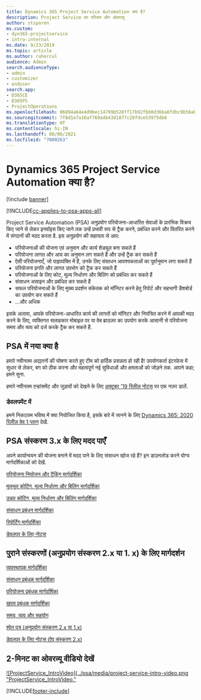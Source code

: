 ```yaml
---
title: Dynamics 365 Project Service Automation क्या है?
description: Project Service का परिचय और ओवरव्यू
author: stsporen
ms.custom:
- dyn365-projectservice
- intro-internal
ms.date: 9/23/2019
ms.topic: article
ms.author: ruhercul
audience: Admin
search.audienceType:
- admin
- customizer
- enduser
search.app:
- D365CE
- D365PS
- ProjectOperations
ms.openlocfilehash: 06894a64e4d96ec14799b528ff17b92fbb0d36ba8fdbc9b58abb892563e822b5
ms.sourcegitcommit: 7f8d1e7a16af769adb43d1877c28fdce53975db8
ms.translationtype: HT
ms.contentlocale: hi-IN
ms.lasthandoff: 08/06/2021
ms.locfileid: "7000263"
---
```

# <a name="what-is-dynamics-365-project-service-automation"></a>Dynamics 365 Project Service Automation क्या है?

[!include [banner](../includes/psa-now-project-operations.md)]

[!INCLUDE[cc-applies-to-psa-apps-all](../includes/cc-applies-to-psa-apps-all.md)]

Project Service Automation (PSA) अनुप्रयोग परियोजना-आधारित सेवाओं के प्रारंभिक विक्रय किए जाने से लेकर इनवॉइस किए जाने तक उन्हें प्रभावी रूप से ट्रैक करने, प्रबंधित करने और वितरित करने में संगठनों की मदद करता है. इस अनुप्रयोग की सहायता से आप:

- परियोजनाओं की योजना एवं अनुमान और कार्य शेड्यूल बना सकते हैं
- परियोजना लागत और आय का अनुमान लग सकते हैं और उन्हें ट्रैक कर सकते हैं
- ऐसी परियोजनाएँ, जो पाइपपंक्ति में हैं, उनके लिए संसाधन आवश्यकताओं का पूर्वानुमान लगा सकते हैं
- परियोजना प्रगति और लागत उपभोग को ट्रैक कर सकते हैं
- परियोजनाओं के लिए कोट, मूल्य निर्धारण और बिलिंग को प्रबंधित कर सकते हैं
- संसाधन असाइन और प्रबंधित कर सकते हैं
- सफल परियोजनाओं के लिए मुख्य प्रदर्शन संकेतक को मॉनिटर करने हेतु रिपोर्ट और सहभागी डैशबोर्ड का उपयोग कर सकते हैं
- ...और अधिक

इसके अलावा, आपके परियोजना-आधारित कार्य की लागतों को मॉनिटर और नियंत्रित करने में आपकी मदद करने के लिए, व्यक्तिगत सलाहकार मोबाइल पर या वेब ब्राउज़र का उपयोग करके आसानी से परियोजना समय और व्यय को दर्ज करके ट्रैक कर सकते हैं.

## <a name="whats-new-in-psa"></a>PSA में नया क्या है
हमारे नवीनतम अद्यतनों की घोषणा करते हुए टीम को हार्दिक प्रसन्नता हो रही है! उपयोगकर्ता इंटरफ़ेस में सुधार से लेकर, बग को ठीक करना और महत्वपूर्ण नई सुविधाओं और क्षमताओं को जोड़ने तक. आपने कहा; हमने सुना.

हमारे नवीनतम एन्हांसमेंट और जुड़ावों को देखने के लिए [अक्टूबर '19 रिलीज़ नोट्स](/dynamics365-release-plan/2019wave2/index) पर एक नज़र डालें.

### <a name="in-development"></a>डेवलपमेंट में
हमने निकटतम भविष्य में क्या नियोजित किया है, इसके बारे में जानने के लिए [Dynamics 365: 2020 रिलीज़ वेव 1 प्लान](/dynamics365-release-plan/2020wave1/index) देखें.

## <a name="get-help-with-psa-version-3x"></a>PSA संस्करण 3.x के लिए मदद पाएँ
अपने कार्यान्वयन की योजना बनाने में मदद पाने के लिए संसाधन खोज रहे हैं? इन डाउनलोड करने योग्य मार्गदर्शिकाओं को देखें.

 [परियोजना नियोजन और ट्रैकिंग मार्गदर्शिका](../psa/implementation-guides/project-planning-tracking.md)

 [मूलभूत कोटिंग, मूल्य निर्धारण और बिलिंग मार्गदर्शिका](../psa/implementation-guides/begin-quoting-pricing-billing.md)

 [उन्नत कोटिंग, मूल्य निर्धारण और बिलिंग मार्गदर्शिका](../psa/implementation-guides/adv-quoting-pricing-billing.md)

 [संसाधन प्रबंधन मार्गदर्शिका](../psa/implementation-guides/resource-management-guide.md)

 [रिपोर्टिंग मार्गदर्शिका](../psa/implementation-guides/reporting-guide.md)

 [डेवलपर के लिए नोट्स](../psa/developer-guides/overview-dev-notes-v3.x.md)

## <a name="guidance-for-earlier-versions-app-version-2x-or-1x"></a>पुराने संस्करणों (अनुप्रयोग संस्करण 2.x या 1. x) के लिए मार्गदर्शन
 [व्यवस्थापक मार्गदर्शिका](../psa/admin-guide.md)

 [संसाधन प्रबंधक मार्गदर्शिका](../psa/resource-manager-guide.md)

 [परियोजना प्रबंधक मार्गदर्शिका](../psa/project-manager-guide.md)

 [खाता प्रबंधक मार्गदर्शिका](../psa/account-manager-guide.md)

 [समय, व्यय और सहयोग](../psa/time-expense-collaboration-guide.md)

 [श्वेत पत्र (अनुप्रयोग संस्करण 2.x या 1.x)](../psa/white-papers.md)

 [डेवलपर के लिए नोट्स (ऐप संस्करण 2.x)](../psa/developer-guides/add-custom-qoi-forms-v2.x.md)

 ## <a name="watch-a-2-minute-overview-video"></a>2-मिनट का ओवरव्यू वीडियो देखें
 <a name="heroArea"></a> [![ProjectService_IntroVideo](../psa/media/project-service-intro-video.png "ProjectService_IntroVideo."](https://go.microsoft.com/fwlink/p/?LinkId=799457)




[!INCLUDE[footer-include](../includes/footer-banner.md)]